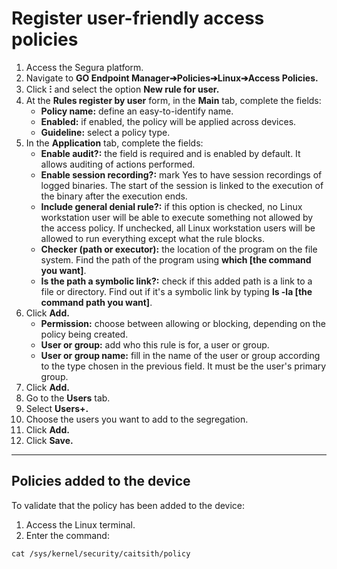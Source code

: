 # Register user-friendly access policies

1. Access the Segura platform.
2. Navigate to **GO Endpoint Manager➔Policies➔Linux➔Access Policies.**
3. Click **⁝** and select the option **New rule for user.**
4. At the **Rules register by user** form, in the **Main** tab, complete the fields:
    * **Policy name:** define an easy-to-identify name. 
    * **Enabled:** if enabled, the policy will be applied across devices.
    * **Guideline:** select a policy type.
5. In the **Application** tab, complete the fields:
    * **Enable audit?:** the field is required and is enabled by default. It allows auditing of actions performed.
    * **Enable session recording?:** mark Yes to have session recordings of logged binaries. The start of the session is linked to the execution of the binary after the execution ends.
    * **Include general denial rule?:** if this option is checked, no Linux workstation user will be able to execute something not allowed by the access policy. If unchecked, all Linux workstation users will be allowed to run everything except what the rule blocks.
    * **Checker (path or executor):** the location of the program on the file system. Find the path of the program using **which [the command you want]**.
    * **Is the path a symbolic link?:** check if this added path is a link to a file or directory. Find out if it's a symbolic link by typing **ls -la [the command path you want]**. 
6. Click **Add.**
    * **Permission:** choose between allowing or blocking, depending on the policy being created.
    * **User or group:** add who this rule is for, a user or group.
    * **User or group name:** fill in the name of the user or group according to the type chosen in the previous field. It must be the user's primary group.
7. Click **Add.**
8. Go to the **Users** tab.
9. Select **Users+.**
10. Choose the users you want to add to the segregation.
11. Click **Add.**
12. Click **Save.**

* * *
## Policies added to the device
To validate that the policy has been added to the device:

1. Access the Linux terminal.
2. Enter the command:
```shell
cat /sys/kernel/security/caitsith/policy
```
